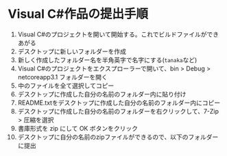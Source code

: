# Visual C#作品の提出手順

1. Visual C#のプロジェクトを開いて開始する。これでビルドファイルができあがる
1. デスクトップに新しいフォルダーを作成
1. 新しく作成したフォルダー名を半角英字で名字にする(`tanaka`など)
1. Visual C#のプロジェクトをエクスプローラーで開いて、bin > Debug > netcoreapp3.1 フォルダーを開く
1. 中のファイルを全て選択してコピー
3. デスクトップに作成した自分の名前のフォルダー内に貼り付け
4. README.txtをデスクトップに作成した自分の名前のフォルダー内にコピー
5. デスクトップに作成した自分の名前のフォルダーを右クリックして、7-Zip > 圧縮を選択
6. 書庫形式を zip にして OK ボタンをクリック
7. デスクトップに自分の名前のzipファイルができるので、以下のフォルダーに提出

